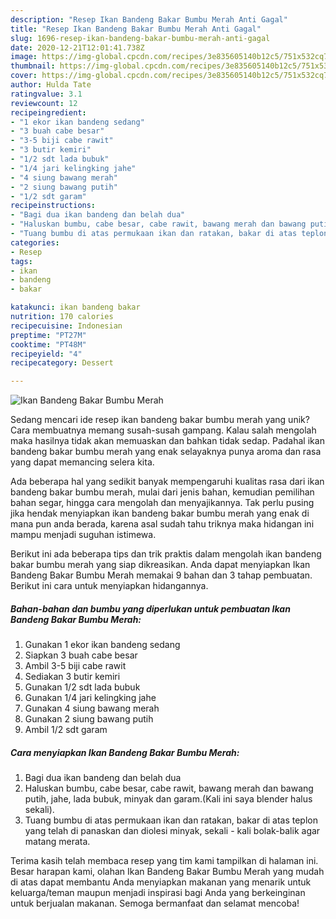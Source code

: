 ```yaml
---
description: "Resep Ikan Bandeng Bakar Bumbu Merah Anti Gagal"
title: "Resep Ikan Bandeng Bakar Bumbu Merah Anti Gagal"
slug: 1696-resep-ikan-bandeng-bakar-bumbu-merah-anti-gagal
date: 2020-12-21T12:01:41.738Z
image: https://img-global.cpcdn.com/recipes/3e835605140b12c5/751x532cq70/ikan-bandeng-bakar-bumbu-merah-foto-resep-utama.jpg
thumbnail: https://img-global.cpcdn.com/recipes/3e835605140b12c5/751x532cq70/ikan-bandeng-bakar-bumbu-merah-foto-resep-utama.jpg
cover: https://img-global.cpcdn.com/recipes/3e835605140b12c5/751x532cq70/ikan-bandeng-bakar-bumbu-merah-foto-resep-utama.jpg
author: Hulda Tate
ratingvalue: 3.1
reviewcount: 12
recipeingredient:
- "1 ekor ikan bandeng sedang"
- "3 buah cabe besar"
- "3-5 biji cabe rawit"
- "3 butir kemiri"
- "1/2 sdt lada bubuk"
- "1/4 jari kelingking jahe"
- "4 siung bawang merah"
- "2 siung bawang putih"
- "1/2 sdt garam"
recipeinstructions:
- "Bagi dua ikan bandeng dan belah dua"
- "Haluskan bumbu, cabe besar, cabe rawit, bawang merah dan bawang putih, jahe, lada bubuk, minyak dan garam.(Kali ini saya blender halus sekali)."
- "Tuang bumbu di atas permukaan ikan dan ratakan, bakar di atas teplon yang telah di panaskan dan diolesi minyak, sekali - kali bolak-balik agar matang merata."
categories:
- Resep
tags:
- ikan
- bandeng
- bakar

katakunci: ikan bandeng bakar 
nutrition: 170 calories
recipecuisine: Indonesian
preptime: "PT27M"
cooktime: "PT48M"
recipeyield: "4"
recipecategory: Dessert

---
```



![Ikan Bandeng Bakar Bumbu Merah](https://img-global.cpcdn.com/recipes/3e835605140b12c5/751x532cq70/ikan-bandeng-bakar-bumbu-merah-foto-resep-utama.jpg)

Sedang mencari ide resep ikan bandeng bakar bumbu merah yang unik? Cara membuatnya memang susah-susah gampang. Kalau salah mengolah maka hasilnya tidak akan memuaskan dan bahkan tidak sedap. Padahal ikan bandeng bakar bumbu merah yang enak selayaknya punya aroma dan rasa yang dapat memancing selera kita.

Ada beberapa hal yang sedikit banyak mempengaruhi kualitas rasa dari ikan bandeng bakar bumbu merah, mulai dari jenis bahan, kemudian pemilihan bahan segar, hingga cara mengolah dan menyajikannya. Tak perlu pusing jika hendak menyiapkan ikan bandeng bakar bumbu merah yang enak di mana pun anda berada, karena asal sudah tahu triknya maka hidangan ini mampu menjadi suguhan istimewa.




Berikut ini ada beberapa tips dan trik praktis dalam mengolah ikan bandeng bakar bumbu merah yang siap dikreasikan. Anda dapat menyiapkan Ikan Bandeng Bakar Bumbu Merah memakai 9 bahan dan 3 tahap pembuatan. Berikut ini cara untuk menyiapkan hidangannya.

<!--inarticleads1-->

##### Bahan-bahan dan bumbu yang diperlukan untuk pembuatan Ikan Bandeng Bakar Bumbu Merah:

1. Gunakan 1 ekor ikan bandeng sedang
1. Siapkan 3 buah cabe besar
1. Ambil 3-5 biji cabe rawit
1. Sediakan 3 butir kemiri
1. Gunakan 1/2 sdt lada bubuk
1. Gunakan 1/4 jari kelingking jahe
1. Gunakan 4 siung bawang merah
1. Gunakan 2 siung bawang putih
1. Ambil 1/2 sdt garam




<!--inarticleads2-->

##### Cara menyiapkan Ikan Bandeng Bakar Bumbu Merah:

1. Bagi dua ikan bandeng dan belah dua
1. Haluskan bumbu, cabe besar, cabe rawit, bawang merah dan bawang putih, jahe, lada bubuk, minyak dan garam.(Kali ini saya blender halus sekali).
1. Tuang bumbu di atas permukaan ikan dan ratakan, bakar di atas teplon yang telah di panaskan dan diolesi minyak, sekali - kali bolak-balik agar matang merata.




Terima kasih telah membaca resep yang tim kami tampilkan di halaman ini. Besar harapan kami, olahan Ikan Bandeng Bakar Bumbu Merah yang mudah di atas dapat membantu Anda menyiapkan makanan yang menarik untuk keluarga/teman maupun menjadi inspirasi bagi Anda yang berkeinginan untuk berjualan makanan. Semoga bermanfaat dan selamat mencoba!

